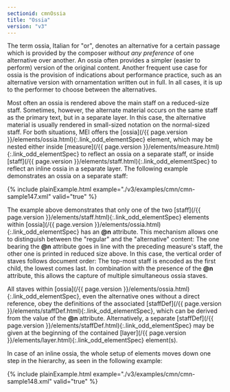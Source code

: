 ```yaml
---
sectionid: cmnOssia
title: "Ossia"
version: "v3"
---
```




The term ossia, Italian for "or", denotes an alternative for a certain passage
which is provided by the composer *without any preference* of one alternative
over another. An ossia often provides a simpler (easier to perform) version of the
original
content. Another frequent use case for ossia is the provision of indications about
performance practice, such as an alternative version with ornamentation written out
in full.
In all cases, it is up to the performer to choose between the alternatives.


Most often an ossia is rendered above the main staff on a reduced-size staff. Sometimes,
however, the alternate material occurs on the same staff as the primary text, but
in a
separate layer. In this case, the alternative material is usually rendered in small-sized
notation on the normal-sized staff. For both situations, MEI offers the [ossia](/{{ page.version }}/elements/ossia.html){:.link_odd_elementSpec} element, which may be nested either inside [measure](/{{ page.version }}/elements/measure.html){:.link_odd_elementSpec} to
reflect an ossia on a separate staff, or inside [staff](/{{ page.version }}/elements/staff.html){:.link_odd_elementSpec} to reflect an
inline ossia in a separate layer. The following example demonstrates an ossia on a
separate
staff:

{% include plainExample.html example="./v3/examples/cmn/cmn-sample147.xml" valid="true" %}


The example above demonstrates that only one of the two [staff](/{{ page.version }}/elements/staff.html){:.link_odd_elementSpec}
elements within [ossia](/{{ page.version }}/elements/ossia.html){:.link_odd_elementSpec} has an **@n** attribute. This mechanism
allows one to distinguish between the "regular" and the "alternative" content: The
one
bearing the **@n** attribute goes in line with the preceding measure's staff, the
other one is printed in reduced size above. In this case, the vertical order of staves
follows document order: The top-most staff is encoded as the first child, the lowest
comes
last. In combination with the presence of the **@n** attribute, this allows the
capture of multiple simultaneous ossia staves.

All staves within [ossia](/{{ page.version }}/elements/ossia.html){:.link_odd_elementSpec}, even the alternative ones without a direct
reference, obey the definitions of the associated [staffDef](/{{ page.version }}/elements/staffDef.html){:.link_odd_elementSpec}, which can
be derived from the value of the **@n** attribute. Alternatively, a separate [staffDef](/{{ page.version }}/elements/staffDef.html){:.link_odd_elementSpec} may be given at the beginning of the contained [layer](/{{ page.version }}/elements/layer.html){:.link_odd_elementSpec} element(s).

In case of an inline ossia, the whole setup of elements moves down one step in the
hierarchy, as seen in the following example:

{% include plainExample.html example="./v3/examples/cmn/cmn-sample148.xml" valid="true" %}




